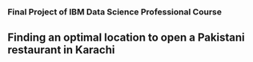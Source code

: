 ### Final Project of IBM Data Science **Professional** Course
## Finding an optimal location to open a Pakistani restaurant in Karachi
